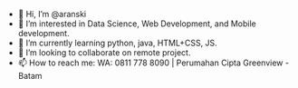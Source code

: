 - 👋 Hi, I’m @aranski
- 👀 I’m interested in Data Science, Web Development, and Mobile development.
- 🌱 I’m currently learning python, java, HTML+CSS, JS.
- 💞️ I’m looking to collaborate on remote project.
- 📫 How to reach me: WA: 0811 778 8090 | Perumahan Cipta Greenview - Batam

<!---
aranski/aranski is a ✨ special ✨ repository because its `README.md` (this file) appears on your GitHub profile.
You can click the Preview link to take a look at your changes.
--->
